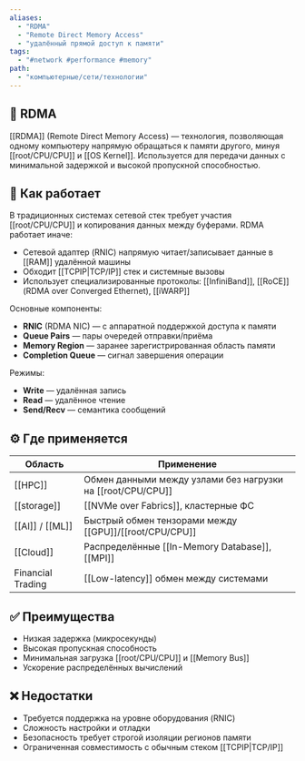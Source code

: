 ```yaml
---
aliases:
  - "RDMA"
  - "Remote Direct Memory Access"
  - "удалённый прямой доступ к памяти"
tags:
  - "#network #performance #memory"
path:
  - "компьютерные/сети/технологии"
---
```


## 📌 RDMA  
[[RDMA]] (Remote Direct Memory Access) — технология, позволяющая одному компьютеру напрямую обращаться к памяти другого, минуя [[root/CPU/CPU]] и [[OS Kernel]]. Используется для передачи данных с минимальной задержкой и высокой пропускной способностью.

## 🧠 Как работает  
В традиционных системах сетевой стек требует участия [[root/CPU/CPU]] и копирования данных между буферами. RDMA работает иначе:

- Сетевой адаптер (RNIC) напрямую читает/записывает данные в [[RAM]] удалённой машины  
- Обходит [[TCPIP|TCP/IP]] стек и системные вызовы  
- Использует специализированные протоколы: [[InfiniBand]], [[RoCE]] (RDMA over Converged Ethernet), [[iWARP]]

Основные компоненты:

- **RNIC** (RDMA NIC) — с аппаратной поддержкой доступа к памяти  
- **Queue Pairs** — пары очередей отправки/приёма  
- **Memory Region** — заранее зарегистрированная область памяти  
- **Completion Queue** — сигнал завершения операции

Режимы:

- **Write** — удалённая запись  
- **Read** — удалённое чтение  
- **Send/Recv** — семантика сообщений

## ⚙️ Где применяется

| Область           | Применение                                         |
| ----------------- | -------------------------------------------------- |
| [[HPC]]           | Обмен данными между узлами без нагрузки на [[root/CPU/CPU]] |
| [[storage]]       | [[NVMe over Fabrics]], кластерные ФС               |
| [[AI]] / [[ML]]   | Быстрый обмен тензорами между [[GPU]]/[[root/CPU/CPU]]      |
| [[Cloud]]         | Распределённые [[In-Memory Database]], [[MPI]]     |
| Financial Trading | [[Low-latency]] обмен между системами              |

## ✅ Преимущества  
- Низкая задержка (микросекунды)  
- Высокая пропускная способность  
- Минимальная загрузка [[root/CPU/CPU]] и [[Memory Bus]]  
- Ускорение распределённых вычислений

## ❌ Недостатки  
- Требуется поддержка на уровне оборудования (RNIC)  
- Сложность настройки и отладки  
- Безопасность требует строгой изоляции регионов памяти  
- Ограниченная совместимость с обычным стеком [[TCPIP|TCP/IP]]
